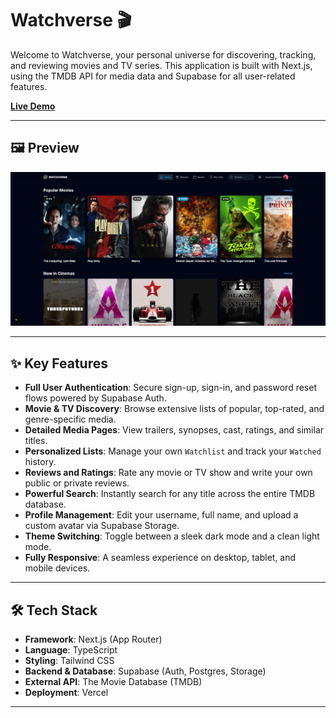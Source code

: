 # Watchverse 🎬

Welcome to Watchverse, your personal universe for discovering, tracking, and reviewing movies and TV series. This application is built with Next.js, using the TMDB API for media data and Supabase for all user-related features.

**[Live Demo](https://YOUR_VERCEL_URL_HERE)**

---

## 🖼️ Preview

![Watchverse Screenshot](./docs/capture-watchverse.png)

---

## ✨ Key Features

-   **Full User Authentication**: Secure sign-up, sign-in, and password reset flows powered by Supabase Auth.
-   **Movie & TV Discovery**: Browse extensive lists of popular, top-rated, and genre-specific media.
-   **Detailed Media Pages**: View trailers, synopses, cast, ratings, and similar titles.
-   **Personalized Lists**: Manage your own `Watchlist` and track your `Watched` history.
-   **Reviews and Ratings**: Rate any movie or TV show and write your own public or private reviews.
-   **Powerful Search**: Instantly search for any title across the entire TMDB database.
-   **Profile Management**: Edit your username, full name, and upload a custom avatar via Supabase Storage.
-   **Theme Switching**: Toggle between a sleek dark mode and a clean light mode.
-   **Fully Responsive**: A seamless experience on desktop, tablet, and mobile devices.

---

## 🛠️ Tech Stack

-   **Framework**: Next.js (App Router)
-   **Language**: TypeScript
-   **Styling**: Tailwind CSS
-   **Backend & Database**: Supabase (Auth, Postgres, Storage)
-   **External API**: The Movie Database (TMDB)
-   **Deployment**: Vercel

---